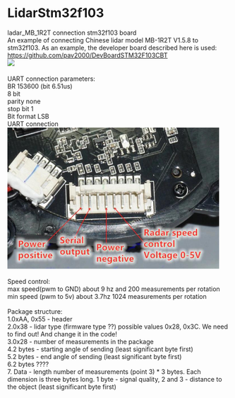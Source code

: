# LidarStm32f103 <br>
ladar_MB_1R2T connection stm32f103 board <br>
An example of connecting Chinese lidar model MB-1R2T V1.5.8 to stm32f103.
As an example, the developer board described here is used: https://github.com/pav2000/DevBoardSTM32F103CBT <br>
<img src="https://github.com/pav2000/LidarStm32f103/blob/main/demo.gif" width="300" /> <br>
<br>
UART connection parameters: <br>
BR 153600 (bit 6.51us) <br>
8 bit <br>
parity none <br>
stop bit 1 <br>
Bit format LSB <br>
UART connection<br>
<img src="https://github.com/pav2000/LidarStm32f103/blob/main/lidar.jpg" width="480" /> <br>
<br>
Speed control:<br>
max speed(pwm to GND) about 9 hz and 200 measurements per rotation<br>
min speed (pwm to 5v) about 3.7hz 1024 measurements per rotation<br>
<br>
Package structure:<br>
1.0xAA, 0x55 - header<br>
2.0x38 - lidar type (firmware type ??) possible values 0x28, 0x3С. We need to find out! And change it in the code!<br>
3.0x28 - number of measurements in the package<br>
4.2 bytes - starting angle of sending (least significant byte first)<br>
5.2 bytes - end angle of sending (least significant byte first)<br>
6.2 bytes ????<br>
7. Data - length number of measurements (point 3) * 3 bytes. Each dimension is three bytes long. 1 byte - signal quality, 2 and 3 - distance to the object (least significant byte first)<br>
<br>
